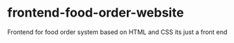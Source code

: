 # frontend-food-order-website
Frontend for food  order system based on HTML and CSS  its just a front end 
